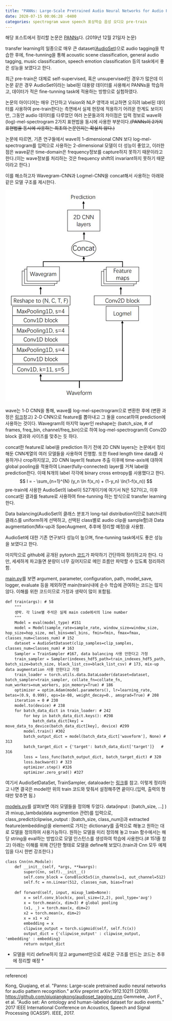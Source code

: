 ```yaml
---
title: "PANNs: Large-Scale Pretrained Audio Neural Networks for Audio Pattern Recognition"
date: 2020-07-15 00:06:28 -0400
categories: spectrogram wave speech 표상학습 음성 오디오 pre-train
---
```


해당 포스트에서 정리할 논문은 [PANNs](https://arxiv.org/pdf/1912.10211.pdf)다. (2019년 12월 21일자 논문)

transfer learning의 일종으로 매우 큰 dataset([AudioSet](https://ieeexplore.ieee.org/abstract/document/7952261))으로 audio tagging을 학습한 후에, fine-tunning을 통해 acoustic scene classification, general audio tagging, music classification, speech emotion classification 등의 task에서 좋은 성능을 보였다고 한다.

최근 pre-train은 대체로 self-supervised, 혹은 unsupervised인 경우가 많은데 이 논문 같은 경우 AudioSet이라는 label된 대용량 데이터를 사용해서 PANNs을 학습하고, 데이터가 적은 fine-tunning task에 적용하는 방향으로 실험하였다. 

논문의 아이디어는 매우 간단하고 Vision와 NLP 영역과 비교하면 오히려 label된 데이터를 사용하여 pre-train한다는 측면에서 실제 현장에 적용하기 어려운 한계도 보이지만, 그동안 audio 데이터를 다루었던 여러 논문들과의 차이점은 입력 정보로 wave와 (log)-mel-spectrogram 2가지 표현법을 동시에 사용한 부분이다.~~(PANNs이 2가지 표현법을 동시에 사용하는 최초의 논문인지는 확실치 않다.)~~

논문에 따르면, 기존 연구들에서 wave의 1-dimensional CNN 보다 log-mel-spectrogram를 입력으로 사용하는 2-dimensional 모델이 더 성능이 좋았고, 이러한 점은 wave같은 time-domain은 frequency정보를 capture하지 못하기 때문이라고 한다.(이는 wave정보를 처리하는 것은 frequency shift의 invariant하지 못하기 때문이라고 한다.)

이를 해소하고자 Wavegram-CNN과 Logmel-CNN을 concat해서 사용하는 아래와 같은 모델 구조를 제시한다.

![wavegram-logmel-CNN](/assets/images/wavegram-logmel-CNN.jpg)

wave는 1-D CNN을 통해, wave를 log-mel-spectrogram으로 변환한 후에 (변환 과정은 [링크](https://goldenaem.github.io/signal_processing/spectrogram/mel-spectrogram/stft/fourier/wave/preprocessing/Signal_Processing-preprocessing/)참고) 2-D CNN으로 feature를 뽑아내고 그 둘을 concat하여 prediction에 사용하는 것이다. Wavegram의 마지막 layer인 reshape는 (batch_size, # of frames, freq_bin, channel/freq_bin)으로 하여 log-mel-spectrogram의 Conv2D block 결과와 사이즈를 맞추는 듯 하다.

concat한 feature로 label을 prediction 하기 전에 2D CNN layers는 논문에서 정리해둔 CNN계열의 여러 모델들을 사용하여 진행함. 또한 fixed length time data를 사용하거나 crop하지않고, 2D CNN layer의 feature 추출 이후에 time-axis에 대하여 global pooling을 적용하여 Linaer(fully-connected) layer를 거쳐 label을 prediction한다. 이때 N개의 label 각각에 binary cross entropy를 사용했다고 한다.
$$ l = - \sum_{n=1}^{N} (y_n \ln f(x_n) + (1-y_n) \ln(1-f(x_n)) $$
pre-train에 사용한 AudioSet의 label이 527개이기에 여기서 N은 527이고, 이후 concat된 결과를 feature로 사용하여 fine-tunning 하는 방식으로 transfer learning한다. 

Data balancing(AudioSet의 클래스 분포가 long-tail distribution이므로 batch내의 클래스를 uniform하게 선택하고, 선택된 class별로 audio clip을 sample함)과 Data augmentation(Mix-up과 SpecAugment, 추후에 정리할 예정)을 사용함. 

AudioSet에 대한 기존 연구보다 성능이 높으며, fine-tunning task에서도 좋은 성능을 보였다고 한다. 

마지막으로 github에 공개된 pytorch [코드](https://github.com/qiuqiangkong/audioset_tagging_cnn)가 파악하기 간단하여 정리하고자 한다. 다만, 세세하게 파고들면 분량이 너무 길어지므로 메인 흐름만 파악할 수 있도록 정리하려함.

[main.py](https://github.com/qiuqiangkong/audioset_tagging_cnn/blob/master/pytorch/main.py)를 보면 argument, parameter, configuration, path, model_save, logger, evaluate 등을 제외하면 main(train)내에 순수 학습에 관여하는 코드는 많지 않다. 이해를 위한 코드이므로 가정과 생략이 많이 포함됨.

	def train(args): # 58
		"""
		생략. 각 line별 주석은 실제 main code에서의 line number
		"""
		Model = eval(model_type) #151
		model = Model(sample_rate=sample_rate, window_size=window_size, hop_size=hop_size, mel_bins=mel_bins, fmin=fmin, fmax=fmax, classes_num=classes_num) # 152
		dataset = AudioSetDataset(clip_samples=clip_samples, classes_num=classes_num) # 163
		Sampler = TrainSampler #167, data balancing 사용 안한다고 가정
		train_sampler = Sampler(indexes_hdf5_path=train_indexes_hdf5_path, batch_size=batch_size, black_list_csv=black_list_csv) # 173, mix-up data augmentation 사용 안한다고 가정
		train_loader = torch.utils.data.DataLoader(dataset=dataset, batch_sampler=train_sampler, collate_fn=collate_fn, num_workers=num_workers, pin_memory=True) # 186
		optimizer = optim.Adam(model.parameters(), lr=learning_rate, betas=(0.9, 0.999), eps=1e-08, weight_decay=0., amsgrad=True) # 208
		iteration = 0 # 230
		model.to(device) # 238
		for batch_data_dict in train_loader: # 242
			for key in batch_data_dict.keys(): #298
	            batch_data_dict[key] = move_data_to_device(batch_data_dict[key], device) #299
	        model.train() #302
	        batch_output_dict = model(batch_data_dict['waveform'], None) # 313
	        batch_target_dict = {'target': batch_data_dict['target']}   # 316
	        loss = loss_func(batch_output_dict, batch_target_dict) # 320
	        loss.backward() # 323
	        optimizer.step() #326
        	optimizer.zero_grad() #327

여기서 AudioSetDataSet, TrainSampler, dataloader는 [링크](https://goldenaem.github.io/signal_processing/spectrogram/mel-spectrogram/stft/fourier/wave/preprocessing/Signal_Processing-preprocessing/)를 참고. 이렇게 정리하고 나면 결국은 model만 위의 train 코드와 맞춰서 설정해주면 끝이다.(입력, 출력의 형태만 맞추면 됨.)

[models.py](https://github.com/qiuqiangkong/audioset_tagging_cnn/blob/master/pytorch/models.py)를 살펴보면 여러 모델들을 정의해 두었다. data(input : [batch_size, ...] )과 mixup_lambda(data augmention 관련)를 입력으로, class_predict(clipwise_output : [batch_size, class_num])과 extracted feature(embedding)을 element로 가지는 dictionary를 출력으로 해놓고 원하는 대로 모델을 정의하여 사용가능하다. 원하는 모델을 미리 정의해 놓고 train 함수에서는 해당 string을 eval하는 방법으로 모델 인스턴스를 생성하여 학습에 사용한다.(# 151줄 참고) 아래는 이해를 위해 간단한 형태로 모델을 define해 보았다.(train과 Cnn 모두 예제임을 다시 한번 강조한다.)

	class Cnn(nn.Module):
		def __init__(self, *args, **kwargs):
			super(Cnn, self).__init__()
			self.conv_block = ConvBlock5x5(in_channels=1, out_channel=512)
			self.fc = nn.Linear(512, classes_num, bias=True)

		def forward(self, input, mixup_lamb=None):
			x = self.conv_block(x, pool_size=(2,2), pool_type='avg')
			x = torch.mean(x, dim=3) # global pooling
			(x1, _) = torch.max(x, dim=2)
			x2 = torch.mean(x, dim=2)
			x = x1 + x2
			embedding = x
			clipwise_output = torch.sigmoid(self, self.fc(x))
			output_dict = {'clipwise_output' : clipwise_output, 'embedding' : embedding}
			return output_dict


* 모델을 미리 define하지 않고 argument만으로 새로운 구조를 만드는 코드는 추후에 정리할 예정 *


***
  reference)

  Kong, Qiuqiang, et al. "Panns: Large-scale pretrained audio neural networks for audio pattern recognition." arXiv preprint arXiv:1912.10211 (2019).
  https://github.com/qiuqiangkong/audioset_tagging_cnn
  Gemmeke, Jort F., et al. "Audio set: An ontology and human-labeled dataset for audio events." 2017 IEEE International Conference on Acoustics, Speech and Signal Processing (ICASSP). IEEE, 2017.

